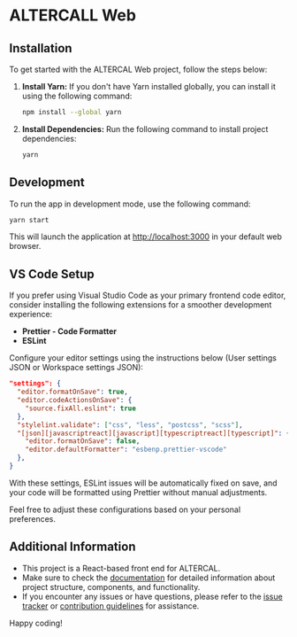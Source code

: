 # ALTERCALL Web

## Installation

To get started with the ALTERCAL Web project, follow the steps below:

1. **Install Yarn:**
   If you don't have Yarn installed globally, you can install it using the following command:

   ```sh
   npm install --global yarn
   ```

2. **Install Dependencies:**
   Run the following command to install project dependencies:
   ```sh
   yarn
   ```

## Development

To run the app in development mode, use the following command:

```sh
yarn start
```

This will launch the application at [http://localhost:3000](http://localhost:3000) in your default web browser.

## VS Code Setup

If you prefer using Visual Studio Code as your primary frontend code editor, consider installing the following extensions for a smoother development experience:

- **Prettier - Code Formatter**
- **ESLint**

Configure your editor settings using the instructions below (User settings JSON or Workspace settings JSON):

```json
"settings": {
  "editor.formatOnSave": true,
  "editor.codeActionsOnSave": {
    "source.fixAll.eslint": true
  },
  "stylelint.validate": ["css", "less", "postcss", "scss"],
  "[json][javascriptreact][javascript][typescriptreact][typescript]": {
    "editor.formatOnSave": false,
    "editor.defaultFormatter": "esbenp.prettier-vscode"
  },
}
```

With these settings, ESLint issues will be automatically fixed on save, and your code will be formatted using Prettier without manual adjustments.

Feel free to adjust these configurations based on your personal preferences.

## Additional Information

- This project is a React-based front end for ALTERCAL.
- Make sure to check the [documentation](#) for detailed information about project structure, components, and functionality.
- If you encounter any issues or have questions, please refer to the [issue tracker](#) or [contribution guidelines](#) for assistance.

Happy coding!
